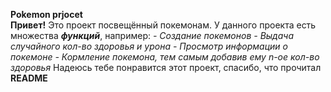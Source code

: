 **Pokemon prjocet**\
**Привет!** Это проект посвещённый покемонам.
У данного проекта есть множества ***функций***, например:
*- Создание покемонов*
*- Выдача случайного кол-во здоровья и урона*
*- Просмотр информации о покемоне*
*- Кормление покемона, тем самым добавив ему n-ое кол-во здоровья*
Надеюсь тебе понравится этот проект, спасибо, что прочитал **README**

